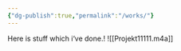 ```yaml
---
{"dg-publish":true,"permalink":"/works/"}
---
```


Here is stuff which i‘ve done.!
![[Projekt11111.m4a]]

